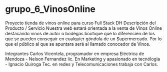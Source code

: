 # grupo_6_VinosOnline
Proyecto tienda de vinos online para curso Full Stack DH
Descripción del Producto / Servicio
Nuestra web estará orientada a la venta de Vinos Online destacando vinos de autor o bodegas boutique que lo diferencien de los que se pueden conseguir en cualquier góndola de un Supermercado.
Por lo que el público al que se apuntara será al llamado conocedor de Vinos.

Integrantes
Carlos Vicentela, programador en empresa Eléctrica de Mendoza - Nelson Fernandez lic. En Marketing y apasionado en tecnólogia - Ignacio Quiroga Tec. en redes y Telecomunicaciones trabaja con Carlos.

